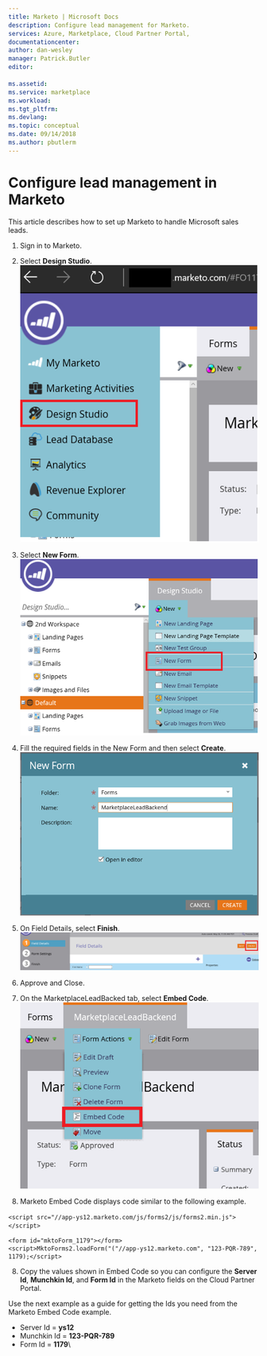 ```yaml
---
title: Marketo | Microsoft Docs
description: Configure lead management for Marketo.
services: Azure, Marketplace, Cloud Partner Portal, 
documentationcenter:
author: dan-wesley
manager: Patrick.Butler  
editor:

ms.assetid: 
ms.service: marketplace
ms.workload: 
ms.tgt_pltfrm: 
ms.devlang: 
ms.topic: conceptual
ms.date: 09/14/2018
ms.author: pbutlerm
---
```



# Configure lead management in Marketo

This article describes how to set up Marketo to handle Microsoft sales leads.

1. Sign in to Marketo.
2. Select **Design Studio**.
    ![Marketo Design Studio](./media/cloud-partner-portal-lead-management-instructions-marketo/marketo1.png)

3.  Select **New Form**.
    ![Marketo new form](./media/cloud-partner-portal-lead-management-instructions-marketo/marketo2.png)

4.  Fill the required fields in the New Form and then select **Create**.
    ![Marketo create new form](./media/cloud-partner-portal-lead-management-instructions-marketo/marketo3.png)

4.  On Field Details, select **Finish**.
    ![Marketo finish form](./media/cloud-partner-portal-lead-management-instructions-marketo/marketo4.png)

5.  Approve and Close.

6.  On the MarketplaceLeadBacked tab, select **Embed Code**.
    ![Marketo embed code option](./media/cloud-partner-portal-lead-management-instructions-marketo/marketo5.png)

7.  Marketo Embed Code displays code similar to the following example.

`<script src="//app-ys12.marketo.com/js/forms2/js/forms2.min.js"></script>`

    <form id="mktoForm_1179"></form>
    <script>MktoForms2.loadForm("("//app-ys12.marketo.com", "123-PQR-789", 1179);</script>

8.  Copy the values shown in Embed Code so you can configure the **Server Id**, **Munchkin Id**, and **Form Id** in the Marketo fields on the Cloud Partner Portal.

Use the next example as a guide for getting the Ids you need from the Marketo Embed Code example.

- Server Id = **ys12**
- Munchkin Id = **123-PQR-789**
- Form Id = **1179**\
